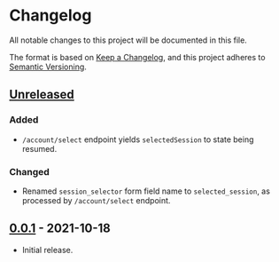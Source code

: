 # Changelog
All notable changes to this project will be documented in this file.

The format is based on [Keep a Changelog](https://keepachangelog.com/en/1.0.0/),
and this project adheres to [Semantic Versioning](https://semver.org/spec/v2.0.0.html).

## [Unreleased]
### Added
- `/account/select` endpoint yields `selectedSession` to state being resumed.

### Changed
- Renamed `session_selector` form field name to `selected_session`, as processed
by `/account/select` endpoint.


## [0.0.1] - 2021-10-18

- Initial release.

[Unreleased]: https://github.com/authnomicon/account/compare/v0.0.1...HEAD
[0.0.1]: https://github.com/authnomicon/account/releases/tag/v0.0.1
